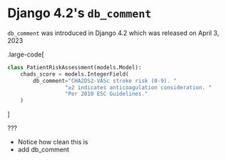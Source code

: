 # Django 4.2's `db_comment`

`db_comment` was introduced in Django 4.2 which was released on April 3, 2023

.large-code[

```python
class PatientRiskAssessment(models.Model):
    chads_score = models.IntegerField(
        db_comment="CHA2DS2-VASc stroke risk (0-9). "
                  "≥2 indicates anticoagulation consideration. "
                  "Per 2010 ESC Guidelines."
    )
```

]

???

- Notice how clean this is
- add db_comment
